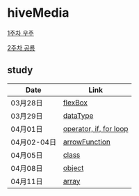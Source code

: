 # hiveMedia

<a href="https://bskstest.mycafe24.com/eventPage1/3-1/space/source/3-1.html"> 1주차 우주 </a>

<a href="https://bskstest.mycafe24.com/eventPage2/3-2/3-2.html"> 2주차 공룡 </a>

## study

| Date | Link |
| ------------ | ------------- |
| 03月28日 | <a href="https://onlinepage.co.kr/1bsb/default/"> flexBox </a>  |
| 03月29日 | <a href="0329"> dataType </a>  |
| 04月01日 | <a href="0401"> operator, if, for loop </a>  |
| 04月02-04日 | <a href="0402"> arrowFunction </a>  |
| 04月05日 | <a href="0405"> class </a>  |
| 04月08日 | <a href="0408"> object </a>  |
| 04月11日 | <a href="0411"> array </a>  |
